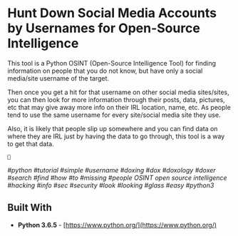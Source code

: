 # Hunt Down Social Media Accounts by Usernames for Open-Source Intelligence

This tool is a Python OSINT (Open-Source Intelligence Tool) for finding information on people that you do not know, but have only a social media/site username of the target.

Then once you get a hit for that username on other social media sites/sites, you can then look for more information through their posts, data, pictures, etc that may give away more info on their IRL location, name, etc. As people tend to use the same username for every site/social media site they use.

Also, it is likely that people slip up somewhere and you can find data on where they are IRL just by having the data to go through, this tool is a way to get that data.

    🙏

*#python* *#tutorial* *#simple* *#username* *#doxing* *#dox* *#doxology* *#doxer* *#search* *#find* *#how* *#to* *#missing* *#people* *OSINT* *open* *source* *intelligence* *#hacking* *#info* *#sec* *#security* *#look* *#looking* *#glass* *#easy* *#python3*

## Built With

* **Python 3.6.5** - [https://www.python.org/](https://www.python.org/)
